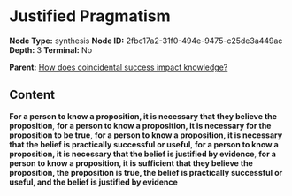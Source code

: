 # Justified Pragmatism

**Node Type:** synthesis
**Node ID:** 2fbc17a2-31f0-494e-9475-c25de3a449ac
**Depth:** 3
**Terminal:** No

**Parent:** [How does coincidental success impact knowledge?](how-does-coincidental-success-impact-knowledge.md)

## Content

**For a person to know a proposition, it is necessary that they believe the proposition**, **for a person to know a proposition, it is necessary for the proposition to be true**, **for a person to know a proposition, it is necessary that the belief is practically successful or useful**, **for a person to know a proposition, it is necessary that the belief is justified by evidence**, **for a person to know a proposition, it is sufficient that they believe the proposition, the proposition is true, the belief is practically successful or useful, and the belief is justified by evidence**
